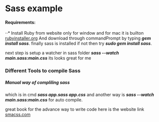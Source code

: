 # Sass example

#### Requirements:
⋅⋅* Install Ruby from website only for window and for mac it is builton [rubyinstaller.org](https://rubyinstaller.org/downloads/) 
And download through commandPrompt by typing **_gem install sass_**.
finally sass is installed if not then try **_sudo gem install sass_**.

next step is setup a watcher in sass folder **_sass --watch main.sass:main.css_** its looks great for me

### Different Tools to compile Sass

##### Manual way of compliling sass
which is in cmd **_sass app.sass app.css_** 
and another way is **_sass --watch main.sass:main.css_** for auto compile. 

great book for the advance way to write code 
here is the website link 
[smacss.com](https://smacss.com/)